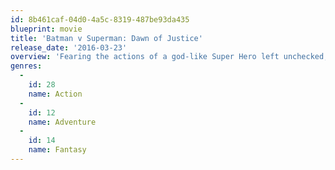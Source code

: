 ```yaml
---
id: 8b461caf-04d0-4a5c-8319-487be93da435
blueprint: movie
title: 'Batman v Superman: Dawn of Justice'
release_date: '2016-03-23'
overview: 'Fearing the actions of a god-like Super Hero left unchecked, Gotham City’s own formidable, forceful vigilante takes on Metropolis’s most revered, modern-day savior, while the world wrestles with what sort of hero it really needs. And with Batman and Superman at war with one another, a new threat quickly arises, putting mankind in greater danger than it’s ever known before.'
genres:
  -
    id: 28
    name: Action
  -
    id: 12
    name: Adventure
  -
    id: 14
    name: Fantasy
---
```

